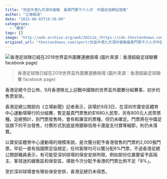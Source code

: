 ```yaml
---
title: "世盃中港九月深圳會戰　最貴門票千六人仔　中國足協網站發售"
author: "立場報道"
date: "2015-08-03T19:38:00"
categories:
  - "體育"
tags: []
image: "http://web.archive.org/web/2021im_/https://cdn.thestandnews.com/media/photos/cache/hk_f5uWX_1200x0.jpg"
original_url: "thestandnews.com/sport/世盃中港九月深圳會戰最貴門票千六人仔中國足協網站發售"
---
```

![香港足球隊已經在2018世界盃外圍賽連勝兩場 (圖片來源：香港超級足球聯賽 facebook page)](http://web.archive.org/web/2021im_/https://cdn.thestandnews.com/media/photos/cache/hk_f5uWX_1200x0.jpg)

> 香港足球隊已經在2018世界盃外圍賽連勝兩場 (圖片來源：香港超級足球聯賽 facebook page)

香港足總今日公佈，9月香港隊北上迎戰中國隊的世界盃外圍賽分組賽事，初步的售票安排。

香港足總公關部向《立場新聞》記者表示，該場於9月3日、在深圳市寶安區體育中心運動場舉行的分組賽，暫定最貴門票售約$1680人民幣，另有800元人民幣票種。足總預計，到門票發售時，會有較廉宜的票種，但仍未確定。門票將在中國足協旗下的平台發售，付費形式到底是用銀聯信用卡還是支付寶等細節，則仍未落實。

以寶安區體育中心運動場的規模來說，是次獲分配予香港發售的門票約2,000張門票。早前一直有指國際足協規定，任何客隊均可以獲分配8%門票，不過香港足總公關部職員表示，有可能受深圳球場的保安安排所限，例如部份位置要留予區隔主、客球迷的緩衝區和保安區，導致今次分配予香港的門票比例不足「8%」。

至於深圳球場會有哪些保安安排，香港足總仍未得悉。